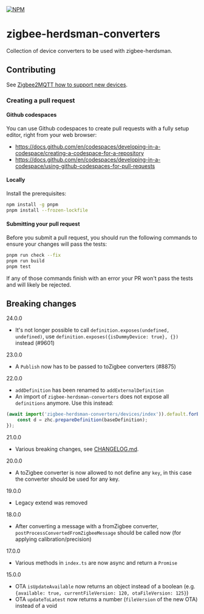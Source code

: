 [![NPM](https://nodei.co/npm/zigbee-herdsman-converters.png)](https://nodei.co/npm/zigbee-herdsman-converters/)

# zigbee-herdsman-converters

Collection of device converters to be used with zigbee-herdsman.

## Contributing

See [Zigbee2MQTT how to support new devices](https://www.zigbee2mqtt.io/advanced/support-new-devices/01_support_new_devices.html).

### Creating a pull request

#### Github codespaces

You can use Github codespaces to create pull requests with a fully setup editor, right from your web browser:
- https://docs.github.com/en/codespaces/developing-in-a-codespace/creating-a-codespace-for-a-repository
- https://docs.github.com/en/codespaces/developing-in-a-codespace/using-github-codespaces-for-pull-requests

#### Locally

Install the prerequisites:

```sh
npm install -g pnpm
pnpm install --frozen-lockfile
```

#### Submitting your pull request

Before you submit a pull request, you should run the following commands to ensure your changes will pass the tests:

```sh
pnpm run check --fix
pnpm run build
pnpm test
```

If any of those commands finish with an error your PR won't pass the tests and will likely be rejected.

## Breaking changes

24.0.0

- It's not longer possible to call `definition.exposes(undefined, undefined)`, use `definition.exposes({isDummyDevice: true}, {})` instead (#9601)

23.0.0

- A `Publish` now has to be passed to toZigbee converters (#8875)

22.0.0

- `addDefinition` has been renamed to `addExternalDefinition`
- An import of `zigbee-herdsman-converters` does not expose all `definitions` anymore. Use this instead:
```js
(await import('zigbee-herdsman-converters/devices/index')).default.forEach((baseDefinition) => {
    const d = zhc.prepareDefinition(baseDefinition);
});
```

21.0.0

- Various breaking changes, see [CHANGELOG.md](https://github.com/Koenkk/zigbee-herdsman-converters/blob/v21.0.0/CHANGELOG.md#-breaking-changes).

20.0.0

- A toZigbee converter is now allowed to not define any `key`, in this case the converter should be used for any key.

19.0.0

- Legacy extend was removed

18.0.0

- After converting a message with a fromZigbee converter, `postProcessConvertedFromZigbeeMessage` should be called now (for applying calibration/precision)

17.0.0

- Various methods in `index.ts` are now async and return a `Promise`

15.0.0

- OTA `isUpdateAvailable` now returns an object instead of a boolean (e.g. `{available: true, currentFileVersion: 120, otaFileVersion: 125}`)
- OTA `updateToLatest` now returns a number (`fileVersion` of the new OTA) instead of a void
